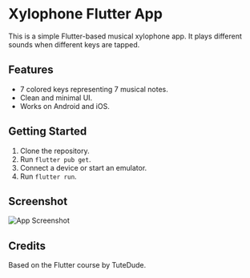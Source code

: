 # Xylophone Flutter App

This is a simple Flutter-based musical xylophone app. It plays different sounds when different keys are tapped.

## Features

- 7 colored keys representing 7 musical notes.
- Clean and minimal UI.
- Works on Android and iOS.

## Getting Started

1. Clone the repository.
2. Run `flutter pub get`.
3. Connect a device or start an emulator.
4. Run `flutter run`.

## Screenshot

![App Screenshot](screenshot.png)

## Credits

Based on the Flutter course by TuteDude.

